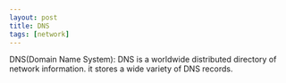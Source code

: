 ```yaml
---
layout: post
title: DNS
tags: [network]
---
```


DNS(Domain Name System): DNS is a worldwide distributed directory of network information. it stores a wide variety of DNS records.
